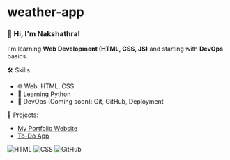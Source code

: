 # weather-app
### 👋 Hi, I'm Nakshathra!
I'm learning **Web Development (HTML, CSS, JS)** and starting with **DevOps** basics.

🛠️ Skills:
- 🌐 Web: HTML, CSS
- 🐍 Learning Python
- 🚀 DevOps (Coming soon): Git, GitHub, Deployment

📌 Projects:
- [My Portfolio Website](https://github.com/yourname/portfolio-site)
- [To-Do App](https://github.com/yourname/todo-app)

![HTML](https://img.shields.io/badge/HTML5-orange?logo=html5)
![CSS](https://img.shields.io/badge/CSS3-blue?logo=css3)
![GitHub](https://img.shields.io/badge/GitHub-grey?logo=github)
